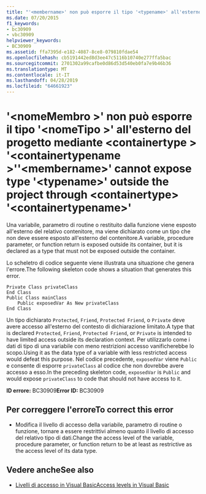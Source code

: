 ```yaml
---
title: "'<membername>' non può esporre il tipo '<typename>' all'esterno del progetto mediante <containertype> '<containertypename>'"
ms.date: 07/20/2015
f1_keywords:
- bc30909
- vbc30909
helpviewer_keywords:
- BC30909
ms.assetid: ffa7395d-e182-4087-8ce8-079810fdae54
ms.openlocfilehash: cb5191442ed8d3ee47c5116b10740e277ffa5bac
ms.sourcegitcommit: 2701302a99cafbe0d86d53d540eb0fa7e9b46b36
ms.translationtype: MT
ms.contentlocale: it-IT
ms.lasthandoff: 04/28/2019
ms.locfileid: "64661923"
---
```

# <a name="membername-cannot-expose-type-typename-outside-the-project-through-containertype-containertypename"></a><span data-ttu-id="9c97f-102">'\<nomeMembro >' non può esporre il tipo '\<nomeTipo >' all'esterno del progetto mediante \<containertype > '\<containertypename >'</span><span class="sxs-lookup"><span data-stu-id="9c97f-102">'\<membername>' cannot expose type '\<typename>' outside the project through \<containertype> '\<containertypename>'</span></span>
<span data-ttu-id="9c97f-103">Una variabile, parametro di routine o restituito dalla funzione viene esposto all'esterno del relativo contenitore, ma viene dichiarato come un tipo che non deve essere esposto all'esterno del contenitore.</span><span class="sxs-lookup"><span data-stu-id="9c97f-103">A variable, procedure parameter, or function return is exposed outside its container, but it is declared as a type that must not be exposed outside the container.</span></span>  
  
 <span data-ttu-id="9c97f-104">Lo scheletro di codice seguente viene illustrata una situazione che genera l'errore.</span><span class="sxs-lookup"><span data-stu-id="9c97f-104">The following skeleton code shows a situation that generates this error.</span></span>  
  
```  
Private Class privateClass  
End Class  
Public Class mainClass  
    Public exposedVar As New privateClass  
End Class  
```  
  
 <span data-ttu-id="9c97f-105">Un tipo dichiarato `Protected`, `Friend`, `Protected Friend`, o `Private` deve avere accesso all'esterno del contesto di dichiarazione limitato.</span><span class="sxs-lookup"><span data-stu-id="9c97f-105">A type that is declared `Protected`, `Friend`, `Protected Friend`, or `Private` is intended to have limited access outside its declaration context.</span></span> <span data-ttu-id="9c97f-106">Per utilizzarlo come i dati di tipo di una variabile con meno restrizioni accesso vanificherebbe lo scopo.</span><span class="sxs-lookup"><span data-stu-id="9c97f-106">Using it as the data type of a variable with less restricted access would defeat this purpose.</span></span> <span data-ttu-id="9c97f-107">Nel codice precedente, `exposedVar` viene `Public` e consente di esporre `privateClass` al codice che non dovrebbe avere accesso a esso.</span><span class="sxs-lookup"><span data-stu-id="9c97f-107">In the preceding skeleton code, `exposedVar` is `Public` and would expose `privateClass` to code that should not have access to it.</span></span>  
  
 <span data-ttu-id="9c97f-108">**ID errore:** BC30909</span><span class="sxs-lookup"><span data-stu-id="9c97f-108">**Error ID:** BC30909</span></span>  
  
## <a name="to-correct-this-error"></a><span data-ttu-id="9c97f-109">Per correggere l'errore</span><span class="sxs-lookup"><span data-stu-id="9c97f-109">To correct this error</span></span>  
  
- <span data-ttu-id="9c97f-110">Modifica il livello di accesso della variabile, parametro di routine o funzione, tornare a essere restrittivi almeno quanto il livello di accesso del relativo tipo di dati.</span><span class="sxs-lookup"><span data-stu-id="9c97f-110">Change the access level of the variable, procedure parameter, or function return to be at least as restrictive as the access level of its data type.</span></span>  
  
## <a name="see-also"></a><span data-ttu-id="9c97f-111">Vedere anche</span><span class="sxs-lookup"><span data-stu-id="9c97f-111">See also</span></span>

- [<span data-ttu-id="9c97f-112">Livelli di accesso in Visual Basic</span><span class="sxs-lookup"><span data-stu-id="9c97f-112">Access levels in Visual Basic</span></span>](../../../visual-basic/programming-guide/language-features/declared-elements/access-levels.md)
